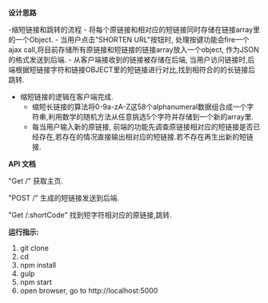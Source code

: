 **设计思路**

-缩短链接和跳转的流程
    - 将每个原链接和相对应的短链接同时存储在链接array里的一个Object. 
    - 当用户点击"SHORTEN URL"按钮时, 处理按键功能会fire一个ajax call,将目前存储所有原链接和短链接的链接array放入一个object, 作为JSON的格式发送到后端.
    - 从客户端接收到的链接被存储在后端, 当用户访问链接时,后端根据短链接字符和链接OBJECT里的短链接进行对比,找到相符合的的长链接后跳转.

- 缩短链接的逻辑在客户端完成. 
    - 缩短长链接的算法将0-9a-zA-Z这58个alphanumeral数据组合成一个字符串,利用数学的随机方法从任意挑选5个字符并存储到一个新的array里.
    - 每当用户输入新的原链接, 前端的功能先调查原链接相对应的短链接是否已经存在,若存在的情况直接输出相对应的短链接.若不存在再生出新的短链接.

**API 文档**

"Get /"
   获取主页.
   
"POST /"
   生成的短链接发送到后端.
   
"Get /:shortCode"
   找到短字符相对应的原链接,跳转.

**运行指示:**

1. git clone <this repo link>
2. cd <project directory>
3. npm install
4. gulp
5. npm start
6. open browser, go to http://localhost:5000

